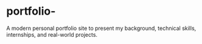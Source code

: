 # portfolio-
A modern personal portfolio site to present my background, technical skills, internships, and real-world projects.
